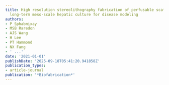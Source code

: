 ```yaml
---
title: High resolution stereolithography fabrication of perfusable scaffolds to enable
  long-term meso-scale hepatic culture for disease modeling
authors:
- P Sphabmixay
- MSB Raredon
- AJS Wang
- H Lee
- PT Hammond
- NX Fang
- ' ...'
date: '2021-01-01'
publishDate: '2025-09-18T05:41:20.941858Z'
publication_types:
- article-journal
publication: '*Biofabrication*'
---
```

